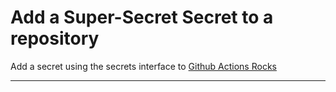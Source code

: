 # Add a Super-Secret Secret to a repository
Add a secret using the secrets interface to [Github Actions Rocks](https://github.com/acorn-technology/github_actions_rocks)

---

